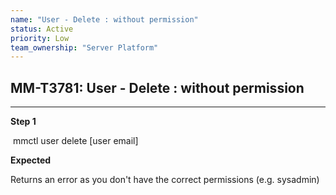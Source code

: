 ```yaml
---
name: "User - Delete : without permission"
status: Active
priority: Low
team_ownership: "Server Platform"
---
```


## MM-T3781: User - Delete : without permission

---

**Step 1**

 mmctl user delete \[user email]

**Expected**

Returns an error as you don't have the correct permissions (e.g. sysadmin)
